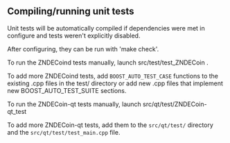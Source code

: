 Compiling/running unit tests
------------------------------------

Unit tests will be automatically compiled if dependencies were met in configure
and tests weren't explicitly disabled.

After configuring, they can be run with 'make check'.

To run the ZNDECoind tests manually, launch src/test/test_ZNDECoin .

To add more ZNDECoind tests, add `BOOST_AUTO_TEST_CASE` functions to the existing
.cpp files in the test/ directory or add new .cpp files that
implement new BOOST_AUTO_TEST_SUITE sections.

To run the ZNDECoin-qt tests manually, launch src/qt/test/ZNDECoin-qt_test

To add more ZNDECoin-qt tests, add them to the `src/qt/test/` directory and
the `src/qt/test/test_main.cpp` file.
